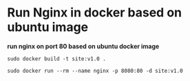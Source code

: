 # Run Nginx in docker based on ubuntu image 

**run nginx on port 80 based on ubuntu docker image**

```docker
sudo docker build -t site:v1.0 . 
```

```docker
sudo docker run --rm --name nginx -p 8080:80 -d site:v1.0 
```
